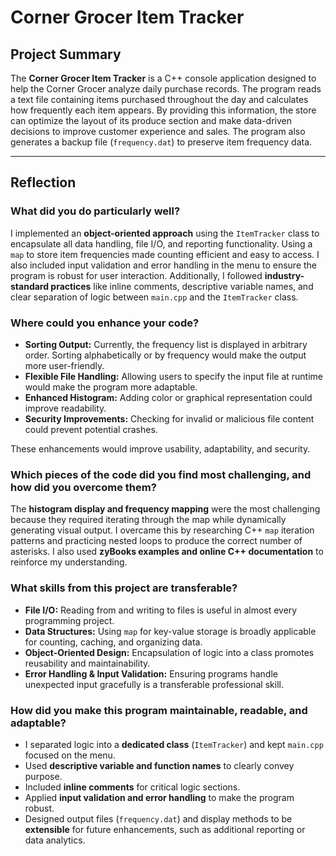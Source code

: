 # Corner Grocer Item Tracker

## Project Summary

The **Corner Grocer Item Tracker** is a C++ console application designed to help the Corner Grocer analyze daily purchase records. The program reads a text file containing items purchased throughout the day and calculates how frequently each item appears. By providing this information, the store can optimize the layout of its produce section and make data-driven decisions to improve customer experience and sales. The program also generates a backup file (`frequency.dat`) to preserve item frequency data.

---

## Reflection

### What did you do particularly well?

I implemented an **object-oriented approach** using the `ItemTracker` class to encapsulate all data handling, file I/O, and reporting functionality. Using a `map` to store item frequencies made counting efficient and easy to access. I also included input validation and error handling in the menu to ensure the program is robust for user interaction. Additionally, I followed **industry-standard practices** like inline comments, descriptive variable names, and clear separation of logic between `main.cpp` and the `ItemTracker` class.

### Where could you enhance your code?

* **Sorting Output:** Currently, the frequency list is displayed in arbitrary order. Sorting alphabetically or by frequency would make the output more user-friendly.
* **Flexible File Handling:** Allowing users to specify the input file at runtime would make the program more adaptable.
* **Enhanced Histogram:** Adding color or graphical representation could improve readability.
* **Security Improvements:** Checking for invalid or malicious file content could prevent potential crashes.

These enhancements would improve usability, adaptability, and security.

### Which pieces of the code did you find most challenging, and how did you overcome them?

The **histogram display and frequency mapping** were the most challenging because they required iterating through the map while dynamically generating visual output. I overcame this by researching C++ `map` iteration patterns and practicing nested loops to produce the correct number of asterisks. I also used **zyBooks examples and online C++ documentation** to reinforce my understanding.

### What skills from this project are transferable?

* **File I/O:** Reading from and writing to files is useful in almost every programming project.
* **Data Structures:** Using `map` for key-value storage is broadly applicable for counting, caching, and organizing data.
* **Object-Oriented Design:** Encapsulation of logic into a class promotes reusability and maintainability.
* **Error Handling & Input Validation:** Ensuring programs handle unexpected input gracefully is a transferable professional skill.

### How did you make this program maintainable, readable, and adaptable?

* I separated logic into a **dedicated class** (`ItemTracker`) and kept `main.cpp` focused on the menu.
* Used **descriptive variable and function names** to clearly convey purpose.
* Included **inline comments** for critical logic sections.
* Applied **input validation and error handling** to make the program robust.
* Designed output files (`frequency.dat`) and display methods to be **extensible** for future enhancements, such as additional reporting or data analytics.
